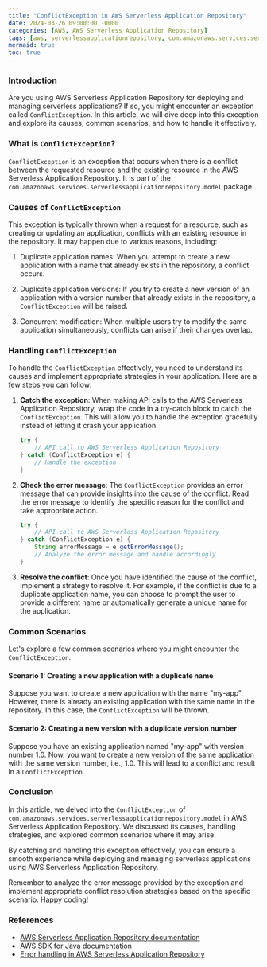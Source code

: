 ```yaml
---
title: "ConflictException in AWS Serverless Application Repository"
date: 2024-03-26 09:00:00 -0000
categories: [AWS, AWS Serverless Application Repository]
tags: [aws, serverlessapplicationrepository, com.amazonaws.services.serverlessapplicationrepository.model]
mermaid: true
toc: true
---
```



### Introduction

Are you using AWS Serverless Application Repository for deploying and managing serverless applications? If so, you might encounter an exception called `ConflictException`. In this article, we will dive deep into this exception and explore its causes, common scenarios, and how to handle it effectively.

### What is `ConflictException`?

`ConflictException` is an exception that occurs when there is a conflict between the requested resource and the existing resource in the AWS Serverless Application Repository. It is part of the `com.amazonaws.services.serverlessapplicationrepository.model` package.

### Causes of `ConflictException`

This exception is typically thrown when a request for a resource, such as creating or updating an application, conflicts with an existing resource in the repository. It may happen due to various reasons, including:

1. Duplicate application names: When you attempt to create a new application with a name that already exists in the repository, a conflict occurs.

2. Duplicate application versions: If you try to create a new version of an application with a version number that already exists in the repository, a `ConflictException` will be raised.

3. Concurrent modification: When multiple users try to modify the same application simultaneously, conflicts can arise if their changes overlap.

### Handling `ConflictException`

To handle the `ConflictException` effectively, you need to understand its causes and implement appropriate strategies in your application. Here are a few steps you can follow:

1. **Catch the exception**: When making API calls to the AWS Serverless Application Repository, wrap the code in a try-catch block to catch the `ConflictException`. This will allow you to handle the exception gracefully instead of letting it crash your application.

    ```java
    try {
        // API call to AWS Serverless Application Repository
    } catch (ConflictException e) {
        // Handle the exception
    }
    ```

2. **Check the error message**: The `ConflictException` provides an error message that can provide insights into the cause of the conflict. Read the error message to identify the specific reason for the conflict and take appropriate action.

    ```java
    try {
        // API call to AWS Serverless Application Repository
    } catch (ConflictException e) {
        String errorMessage = e.getErrorMessage();
        // Analyze the error message and handle accordingly
    }
    ```

3. **Resolve the conflict**: Once you have identified the cause of the conflict, implement a strategy to resolve it. For example, if the conflict is due to a duplicate application name, you can choose to prompt the user to provide a different name or automatically generate a unique name for the application.

### Common Scenarios

Let's explore a few common scenarios where you might encounter the `ConflictException`.

#### Scenario 1: Creating a new application with a duplicate name

Suppose you want to create a new application with the name "my-app". However, there is already an existing application with the same name in the repository. In this case, the `ConflictException` will be thrown.

#### Scenario 2: Creating a new version with a duplicate version number

Suppose you have an existing application named "my-app" with version number 1.0. Now, you want to create a new version of the same application with the same version number, i.e., 1.0. This will lead to a conflict and result in a `ConflictException`.

### Conclusion

In this article, we delved into the `ConflictException` of `com.amazonaws.services.serverlessapplicationrepository.model` in AWS Serverless Application Repository. We discussed its causes, handling strategies, and explored common scenarios where it may arise.

By catching and handling this exception effectively, you can ensure a smooth experience while deploying and managing serverless applications using AWS Serverless Application Repository.

Remember to analyze the error message provided by the exception and implement appropriate conflict resolution strategies based on the specific scenario. Happy coding!

### References
- [AWS Serverless Application Repository documentation](https://aws.amazon.com/serverless/serverlessrepo/)
- [AWS SDK for Java documentation](https://docs.aws.amazon.com/sdk-for-java/)
- [Error handling in AWS Serverless Application Repository](https://docs.aws.amazon.com/serverlessrepo/latest/devguide/serverless-app-repo-exception-handling.html)